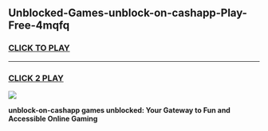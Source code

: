 
## Unblocked-Games-unblock-on-cashapp-Play-Free-4mqfq
<h3>
<a href="https://premium76.site?title=unblock-on-cashapp&ref=23A">CLICK TO PLAY</a></h3>
<hr>

<h3>
<a href="https://premium76.site?title=unblock-on-cashapp&ref=23A">CLICK 2 PLAY</a>
  
</h3>

<a href="https://premium76.site?title=unblock-on-cashapp&ref=23A"><img src="https://clearcache.store/games.png"></a>


**unblock-on-cashapp games unblocked: Your Gateway to Fun and Accessible Online Gaming**
